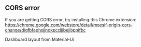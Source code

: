## CORS error

If you are getting CORS error, try installing this Chrome extension: https://chrome.google.com/webstore/detail/moesif-origin-cors-change/digfbfaphojjndkpccljibejjbppifbc

Dashboard layout from Material-Ui
